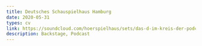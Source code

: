 ```yaml
---
title: Deutsches Schauspielhaus Hamburg
date: 2020-05-31
types: cv
link: https://soundcloud.com/hoerspielhaus/sets/das-d-im-kreis-der-podcast-des
description: Backstage, Podcast
---
```

<!--more-->
